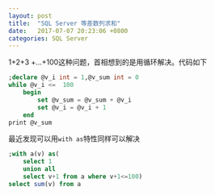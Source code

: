 ```yaml
---
layout: post
title:  "SQL Server 等差数列求和"
date:   2017-07-07 20:23:06 +0800
categories: SQL Server
---
```


1+2+3 +...+100这种问题，首相想到的是用循环解决。代码如下
```sql
;declare @v_i int = 1,@v_sum int = 0
while @v_i <=  100
	begin
		set @v_sum = @v_sum + @v_i
		set @v_i = @v_i + 1
	end
print @v_sum
```

最近发现可以用`with as`特性同样可以解决

```sql
;with a(v) as(
	select 1 
	union all
	select v+1 from a where v+1<=100)
select sum(v) from a
```